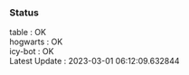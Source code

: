 ### Status


table : OK  
hogwarts : OK  
icy-bot : OK  
Latest Update : 2023-03-01 06:12:09.632844
